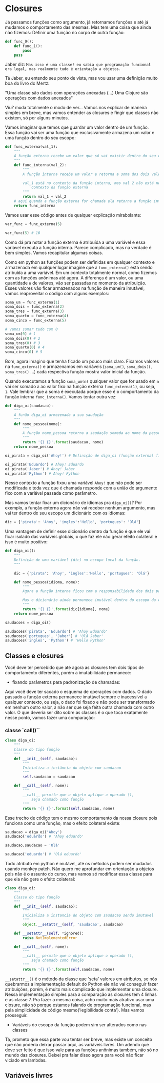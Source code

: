 
# Closures

Já passamos funções como argumento, já retornamos funções e até já mudamos o comportamento das mesmas. Mas tem uma coisa que ainda não fizemos: Definir uma função no corpo de outra função:


```Python
def func_0():
    def func_1():
        pass
    pass
```

Jaber diz: `Mas isso é uma classe! eu sabia que programação funcional era legal, mas realmente tudo é orientação a objetos.`

Tá Jaber, eu entendo seu ponto de vista, mas vou usar uma definição muito boa do livro do Mertz:

"Uma classe são dados com operações anexadas (...) Uma Clojure são operações com dados anexados"

Viu? muda totalmente o modo de ver... Vamos nos explicar de maneira simples em breve, mas vamos entender as closures e fingir que classes não existem, só por alguns minutos.

Vamos imaginar que temos que guardar um valor dentro de um função. Essa função vai ser uma função que exclusivamente armazena um valor e uma função dentro do seu escopo:


```Python
def func_externa(val_1):
    """
    A função externa recebe um valor que só vai existir dentro do seu contexto
    """
    def func_interna(val_2):
        """
        A função interna recebe um valor e retorna a soma dos dois valores.

        val_1 está no contexto da função interna, mas val 2 não está no
            contexto da função externa
        """
        return val_1 + val_2
    # aqui quando a função externa for chamada ela retorna a função interna e compartilha seus valores
    return func_interna
```

Vamos usar esse código antes de qualquer explicação mirabolante:

```Python
var_func = func_externa(5)

var_func(5) # 10
```

Como dá pra notar a função externa é atribuída a uma variável e essa variável executa a função interna. Parece complicado, mas na verdade é bem simples. Vamos recapitular algumas coisas.

Como em python as funções podem ser definidas em qualquer contexto e armazenada em qualquer lugar imagine que a `func_externa()` está sendo atribuída a uma variável. Em um contexto totalmente normal, como fizemos com as funções anônimas até agora. A diferença é um valor, ou uma quantidade `n` de valores, vão ser passadas no momento da atribuição. Esses valores vão ficar armazenados na função de maneira imutável, vamos reaproveitar o código com alguns exemplos:

```Python
soma_um = func_externa(1)
soma_dois = func_externa(2)
soma_tres = func_externa(3)
soma_quarto = func_externa(4)
soma_cinco = func_externa(5)

# vamos somar tudo com 0
soma_um(0) # 1
soma_dois(0) # 2
soma_tres(0) # 3
soma_quarto(0) # 4
soma_cinco(0) # 5
```

Bom, agora imagino que tenha ficado um pouco mais claro. Fixamos valores na `func_externa()` e armazenamos em variáveis (`soma_um()`, `soma_dois()`, `soma_tres()` ...) cada respectiva função mostra  valor inicial da função.

Quando executamos a função `soma_um(n)` qualquer valor que for usado em `n` vai ser somado a ao valor fixo na função externa `func_externa(1)`, ou seja, `1`. Vale lembrar que a soma é executada porque esse é o comportamento da função interna `func_interna()`. Vamos tentar outra vez:

```Python
def diga_oi(saudacao):
    """
    A funão diga_oi armazenada a sua saudação
    """
    def nome_pessoa(nome):
        """
        A função nome_pessoa retorna a saudação somada ao nome da pessoa
        """
        return '{} {}'.format(saudacao, nome)
    return nome_pessoa

oi_pirata = diga_oi('Ahoy!') # Definição de diga_oi (função externa) fixando Arroy

oi_pirata('Eduardo') # Ahoy! Eduardo
oi_pirata('Jaber') # Ahoy! Jaber
oi_pirata('Python') # Ahoy! Python
```

Nesse contexto a função fixou uma variável `Ahoy!` que não pode ser modificada e toda vez que é chamada responde com a união do argumento fixo com a variável passada como parâmetro.

Mas vamos tentar fixar um dicionário de idiomas pra `diga_oi()`? Por exemplo, a função externa agora não vai receber nenhum argumento, mas vai ter dentro do seu escopo um dicionário com os idiomas:

```Python
dic = {'pirata': 'Ahoy', 'ingles':'Hello', 'portugues': 'Olá'}
```

Uma vantagem de definir esse dicionário dentro da função é que ele vai ficar isolado das variáveis globais, o que faz ele não gerar efeito colateral e isso é muito positivo:

```Python
def diga_oi():
    """
    Definição de uma variável (dic) no escopo local da função.
    """

    dic = {'pirata': 'Ahoy', 'ingles':'Hello', 'portugues': 'Olá'}

    def nome_pessoa(idioma, nome):
        """
        Agora a função interna ficou com a responsabilidade dos dois parâmetros

        Mas o dicionário ainda permanece imutável dentro do escopo da chamada de nome_pessoa (função interna)
        """
        return '{} {}'.format(dic[idioma], nome)
    return nome_pessoa

saudacoes = diga_oi()

saudacoes('pirata', 'Eduardo') # 'Ahoy Eduardo'
saudacoes('portugues', 'Jaber') # 'Olá Jaber'
saudacoes('ingles', 'Python') # 'Hello Python'
```

## Classes e closures


Você deve ter percebido que até agora as closures tem dois tipos de comportamento diferentes, porém a imutabilidade permanece:

- fixando parâmetros para padronização de chamadas:

Aqui você deve ter sacado o esquema de operações com dados. O dado passado a função externa permanece imutável sempre e inacessível a qualquer contexto, ou seja, o dado foi fixado e não pode ser transformado em nenhum outro valor, a não ser que seja feita outra chamada com outro valor. O que deveria ser dito sobre as classes é o que toca exatamente nesse ponto, vamos fazer uma comparação:


### classe `__call__()``

```Python
class diga_oi:
    """
    Classe do tipo função
    """
    def __init__(self, saudacao):
        """
        Inicializa a instância do objeto com saudacao
        """
        self.saudacao = saudacao

    def __call__(self, nome):
        """
        __call__ permite que o objeto aplique o operado (),
            seja chamado como função
        """
        return '{} {}'.format(self.saudacao, nome)
```

Esse trecho de código tem o mesmo comportamento da nossa closure pois funciona como uma função, mas o efeito colateral existe:

```Python
saudacao = diga_oi('Ahoy')
saudacao('eduardo') # 'Ahoy eduardo'

saudacao.saudacao = 'Olá'

saudacao('eduardo') # 'Olá eduardo'
```

Todo atributo em python é mutável, até os métodos podem ser mudados usando monkey patch. Não quero me aprofundar em orientação a objetos pois não é o assunto do curso, mas vamos só modificar essa classe para que ela não gere o efeito colateral:

```Python
class diga_oi:
    """
    Classe do tipo função
    """
    def __init__(self, saudacao):
        """
        Inicializa a instancia do objeto com saudacao sendo imutavel
        """
        object.__setattr__(self, 'saudacao', saudacao)

    def __setattr__(self, *ignored):
        raise NotImplementedError

    def __call__(self, nome):
        """
        __call__ permite que o objeto aplique o operado (),
            seja chamado como função
        """
        return '{} {}'.format(self.saudacao, nome)
```

`__setattr__()` é o método da classe que 'seta' valores em atributos, se nós quebrarmos a implementação default do Python ele não vai conseguir fazer atribuições, porém, é muito mais complicado que implementar uma closure. Nessa implementação simples para a comparação as closures tem 4 linhas e as classe 7. Pra fazer a mesma coisa, acho muito mais atrativo usar uma closure, não só porque estamos falando de programação funcional, mas pela simplicidade de código mesmo('legibilidade conta'). Mas vamos prosseguir.

- Variáveis do escopo da função podem sim ser alterados como nas classes

Tá, prometo que essa parte vou tentar ser breve, mas existe um conceito que não poderia deixar passar aqui, as variáveis livres. Um adendo que deve ser feito é que isso vale para as funções anônimas também, não só no mundo das closures. Deixei pra falar disso agora para você não ficar viciado em lambdas.


## Variáveis livres
